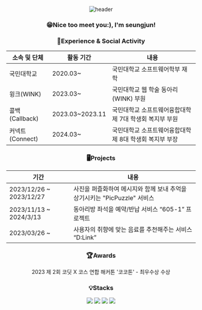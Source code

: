 <div align='center'>

  ![header](https://capsule-render.vercel.app/api?type=waving&color=0:004EA2,100:002C5C&height=230&section=header&text=SeungjuneDo&fontAlign=70&fontAlignY=40&fontSize=50&fontColor=ffffff)

</div>

<h3 align=center>
  😁Nice too meet you:), I'm seungjun!
</h3>

<div align='center' style={{width: 394px }}>

<h3 align='center'>🙌Experience & Social Activity</h3>

| 소속 및 단체 | 활동 기간 | 내용 |
| --- | --- | --- |
| 국민대학교 | 2020.03~ | 국민대학교 소프트웨어학부 재학 |
| 윙크(WINK) | 2023.03~ | 국민대학교 웹 학술 동아리(WINK) 부원 |
| 콜백(Callback) | 2023.03~2023.11 | 국민대학교 소프트웨어융합대학 제 7대 학생회 복지부 부원 |
| 커넥트(Connect) | 2024.03~ | 국민대학교 소프트웨어융합대학 제 8대 학생회 복지부 부장 |

<h3 align='center'>🖥Projects</h3>

| 기간 | 내용 |
| --- | --- |
| 2023/12/26 ~ 2023/12/27 | 사진을 퍼즐화하여 메시지와 함께 보내 추억을 상기시키는 "PicPuzzle" 서비스 |
| 2023/11/13 ~ 2024/3/13 | 동아리방 좌석을 예약/반납 서비스 “605-1” 프로젝트 |
| 2023/03/26 ~  | 사용자의 취향에 맞는 음료를 추천해주는 서비스 “D:Link” |

<h3 align='center'>🏆Awards</h3>

2023 제 2회 코딧 X 코스 연합 해커톤 '코코톤' - 최우수상 수상

<h3 align='center'>💡Stacks</h3>
  <img src="https://img.shields.io/badge/React-61DAFB?style=flat-square&logo=React&logoColor=black"/>
  <img src="https://img.shields.io/badge/JavaScript-F7DF1E?style=flat-square&logo=javascript&logoColor=black"/>
  <img src="https://img.shields.io/badge/HTML-E34F26?style=flat-square&logo=html5&logoColor=white"/>
  <img src="https://img.shields.io/badge/CSS-1572B6?style=flat-square&logo=css3&logoColor=white"/>
</div>
